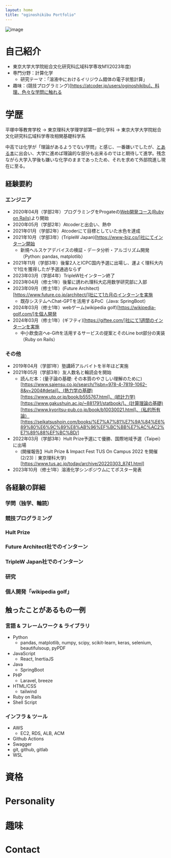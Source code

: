 ```yaml
---
layout: home
title: "oginoshikibu Portfolio"
---
```


![image]()

# 自己紹介
- 東京大学大学院総合文化研究科広域科学専攻M1(2023年度)
- 専門分野：計算化学
  - 研究テーマ：「溶液中におけるイリジウム錯体の電子状態計算」
- 趣味：(競技プログラミング)[https://atcoder.jp/users/oginoshikibu]、料理、色々な学問に触れる

# 学歴

平塚中等教育学校 → 東京理科大学理学部第一部化学科 → 東京大学大学院総合文化研究科広域科学専攻相関基礎科学系

中高では化学が「理論があるようでない学問」と感じ、一番嫌いでしたが、[とある本](https://www.sanseido-publ.co.jp/np/detail/26093/)に出会い、大学に進めば理論的な部分も出来るのではと期待して進学。残念ながら大学入学後も嫌いな化学のままであったため、それを求めて外部院進し現在に至る。


## 経験要約

### エンジニア

- 2020年04月（学部2年）プログラミングをProgateの[Web開発コース(Ruby on Rails)](https://prog-8.com/paths/rails)より開始
- 2020年05月（学部2年）Atcoderと出会い、熱中
- 2021年01月（学部2年）Atcoderにて目標としていた水色を達成
- 2021年10月（学部3年）(TripleW Japan)[https://www-biz.co/]社にてインターン開始
  - 新規ヘルスケアデバイスの検証・データ分析・アルゴリズム開発（Python: pandas, matplotlib）
- 2021年11月（学部3年）後輩2人とICPC国内予選に出場し、運よく理科大内で1位を獲得したが予選通過ならず
- 2023年03月（学部4年）TripleW社インターン終了
- 2023年04月（修士1年）後輩に誘われ理科大応用数学研究部に入部
- 2023年09月（修士1年）(Future Architect)[https://www.future.co.jp/architect/]社にて1カ月のインターンを実施
  - 既存システムへChat-GPTを活用するPoC（Java: SpringBoot）
- 2024年03月（修士1年）webゲーム(wikipedia golf)[https://wikipedia-golf.com/]を個人開発
- 2024年03月（修士1年）(ギフティ)[https://giftee.com/]社にて1週間のインターンを実施
  - 中小飲食店へe-Giftを活用するサービスの提案とそのLine bot部分の実装（Ruby on Rails）

### その他

- 2019年04月（学部1年）塾講師アルバイトを半年ほど実施
- 2021年05月（学部3年）友人数名と輪読会を開始
  - 読んだ本：(量子論の基礎: その本質のやさしい理解のために)[https://www.saiensu.co.jp/search/?isbn=978-4-7819-1062-8&y=2004#detail]、(熱力学の基礎)[https://www.utp.or.jp/book/b555767.html]、(統計力学)[https://www.gakushuin.ac.jp/~881791/statbook/]。(計算理論の基礎)[https://www.kyoritsu-pub.co.jp/book/b10030021.html]、（私的所有論）[https://seikatsushoin.com/books/%E7%A7%81%E7%9A%84%E6%89%80%E6%9C%89%E8%AB%96%EF%BC%BB%E7%AC%AC2%E7%89%88%EF%BC%BD/]
- 2022年03月（学部3年）Hult Prize予選にて優勝、国際地域予選（Taipei）に出場
  - (開催報告】Hult Prize & Impact Fest TUS On Campus 2022 を開催(2/23)｜東京理科大学)[https://www.tus.ac.jp/today/archive/20220303_8741.html]
- 2023年10月（修士1年）溶液化学シンポジウムにてポスター発表


## 各経験の詳細

### 学問（独学、輪読）


### 競技プログラミング


### Hult Prize


### Future Architect社でのインターン


### TripleW Japan社でのインターン


### 研究


### 個人開発「wikipedia golf」



## 触ったことがあるもの一例

### 言語 & フレームワーク & ライブラリ

- Python
  - pandas, matplotlib, numpy, scipy, scikit-learn, keras, selenium, beautifulsoup, pyPDF
- JavaScript
  - React, InertiaJS
- Java
  - SpringBoot
- PHP
  - Laravel, breeze
- HTML/CSS
  - tailwind
- Ruby on Rails
- Shell Script


### インフラ & ツール

- AWS
  - EC2, RDS, ALB, ACM
- Github Actions
- Swagger
- git, github, gitlab
- WSL


# 資格



# Personality 




# 趣味




# Contact

